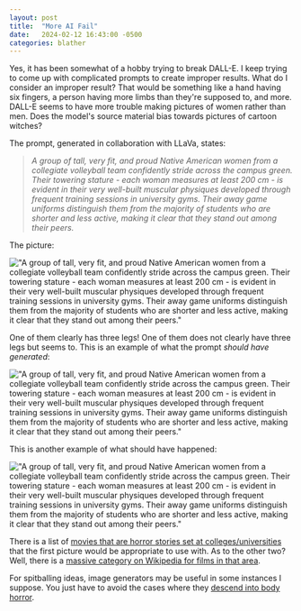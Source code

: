 ```yaml
---
layout: post
title:  "More AI Fail"
date:   2024-02-12 16:43:00 -0500
categories: blather
---
```

Yes, it has been somewhat of a hobby trying to break DALL-E.  I keep trying to come up with complicated prompts to create improper results.  What do I consider an improper result?  That would be something like a hand having six fingers, a person having more limbs than they're supposed to, and more.  DALL-E seems to have more trouble making pictures of women rather than men.  Does the model's source material bias towards pictures of cartoon witches?  

The prompt, generated in collaboration with LLaVa, states:  

>*A group of tall, very fit, and proud Native American women from a collegiate volleyball team confidently stride across the campus green. Their towering stature - each woman measures at least 200 cm - is evident in their very well-built muscular physiques developed through frequent training sessions in university gyms. Their away game uniforms distinguish them from the majority of students who are shorter and less active, making it clear that they stand out among their peers.*  

The picture:  

!["A group of tall, very fit, and proud Native American women from a collegiate volleyball team confidently stride across the campus green. Their towering stature - each woman measures at least 200 cm - is evident in their very well-built muscular physiques developed through frequent training sessions in university gyms. Their away game uniforms distinguish them from the majority of students who are shorter and less active, making it clear that they stand out among their peers."]({{site.url}}/img/threelegsagain.jpg)  

One of them clearly has three legs!  One of them does not clearly have three legs but seems to.  This is an example of what the prompt *should have generated*:

!["A group of tall, very fit, and proud Native American women from a collegiate volleyball team confidently stride across the campus green. Their towering stature - each woman measures at least 200 cm - is evident in their very well-built muscular physiques developed through frequent training sessions in university gyms. Their away game uniforms distinguish them from the majority of students who are shorter and less active, making it clear that they stand out among their peers."]({{site.url}}/img/schooldays.jpg)  

This is another example of what should have happened:

!["A group of tall, very fit, and proud Native American women from a collegiate volleyball team confidently stride across the campus green. Their towering stature - each woman measures at least 200 cm - is evident in their very well-built muscular physiques developed through frequent training sessions in university gyms. Their away game uniforms distinguish them from the majority of students who are shorter and less active, making it clear that they stand out among their peers."]({{site.url}}/img/schooldays2.jpg)  

There is a list of [movies that are horror stories set at colleges/universities](https://en.wikipedia.org/w/index.php?title=List_of_horror_films_set_in_academic_institutions&oldid=1203533874) that the first picture would be appropriate to use with.  As to the other two?  Well, there is a [massive category on Wikipedia for films in that area](https://en.wikipedia.org/wiki/Category:Films_set_in_universities_and_colleges).

For spitballing ideas, image generators may be useful in some instances I suppose.  You just have to avoid the cases where they [descend into body horror](https://en.wikipedia.org/w/index.php?title=Body_horror&oldid=1202000608).
